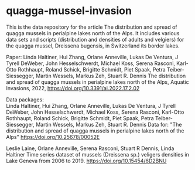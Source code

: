 # quagga-mussel-invasion
This is the data repository for the article  The distribution and spread of quagga mussels in perialpine lakes north of the Alps.  It includes various data sets and scripts (distribution and densities of adults and velgiers) for the quagga mussel, Dreissena bugensis, in Switzerland its border lakes.   

Paper:
Linda Haltiner, Hui Zhang, Orlane Anneville, Lukas De Ventura, J Tyrell DeWeber, John Hesselschwerdt, Michael Koss, Serena Rasconi, Karl-Otto Rothhaupt, Roland Schick, Brigitte Schmidt, Piet Spaak, Petra Teiber-Siessegger, Martin Wessels, Markus Zeh, Stuart R. Dennis The distribution and spread of quagga mussels in perialpine lakes north of the Alps, Aquatic Invasions, 2022, https://doi.org/10.3391/ai.2022.17.2.02  

Data packages:  
Linda Haltiner, Hui Zhang, Orlane Anneville, Lukas De Ventura, J Tyrell DeWeber, John Hesselschwerdt, Michael Koss, Serena Rasconi, Karl-Otto Rothhaupt, Roland Schick, Brigitte Schmidt, Piet Spaak, Petra Teiber-Siessegger, Martin Wessels, Markus Zeh, Stuart R. Dennis 
Data for: "The distribution and spread of quagga mussels in perialpine lakes north of the Alps" https://doi.org/10.25678/00052E  

Leslie Laine, Orlane Anneville, Serena Rasconi, Stuart R Dennis, Linda Haltiner 
Time series dataset of mussels (Dreissena sp.) veligers densities in Lake Geneva from 2006 to 2019. https://doi.org/10.15454/6D2BNU
